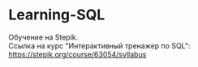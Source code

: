 # Learning-SQL
Обучение на Stepik.<br>
Ссылка на курс "Интерактивный тренажер по SQL": https://stepik.org/course/63054/syllabus

